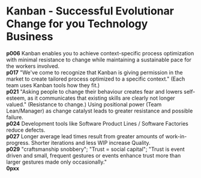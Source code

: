# Kanban - Successful Evolutionar Change for you Technology Business
__p006__ Kanban enables you to achieve context-specific process optimization with minimal resistance to change while maintaining a sustainable pace for the workers involved.  
__p017__ "We've come to recognize that Kanban is giving permission in the market to create tailored process optimized to a specific context." (Each team uses Kanban tools how they fit.)  
__p021__ "Asking people to change their behaviour creates fear and lowers self-esteem, as it communicates that existing skills are clearly not longer valued." (Resistance to change.) Using positional power (Team Lean/Manager) as change catalyst leads to greater resistance and possible failure.  
__p024__ Development tools like Software Product Lines / Software Factories reduce defects.  
__p027__ Longer average lead times result from greater amounts of work-in-progress. Shorter iterations and less WIP increase Quality.  
__p029__ "craftsmanship snobbery"; "Trust = social capital"; "Trust is event driven and small, frequent gestures or events enhance trust more than larger gestures made only occasionally."  
__0pxx__  
